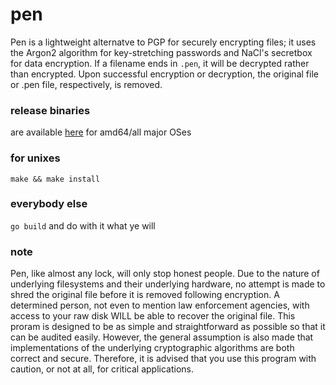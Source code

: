 pen
===
Pen is a lightweight alternatve to PGP for securely encrypting files; it uses
the Argon2 algorithm for key-stretching passwords and NaCl's secretbox for
data encryption. If a filename ends in `.pen`, it will be decrypted rather
than encrypted. Upon successful encryption or decryption, the original file
or .pen file, respectively, is removed.

### release binaries
are available [here](https://github.com/stutonk/pen/releases) for amd64/all major OSes

### for unixes
`make && make install`

### everybody else
`go build` and do with it what ye will

### note
Pen, like almost any lock, will only stop honest people. Due to the nature
of underlying filesystems and their underlying hardware, no attempt is made
to shred the original file before it is removed following encryption. A
determined person, not even to mention law enforcement agencies, with access
to your raw disk WILL be able to recover the original file. This proram is
designed to be as simple and straightforward as possible so that it can be
audited easily. However, the general assumption is also made that
implementations of the underlying cryptographic algorithms are both correct
and secure. Therefore, it is advised that you use this program with caution,
or not at all, for critical applications.